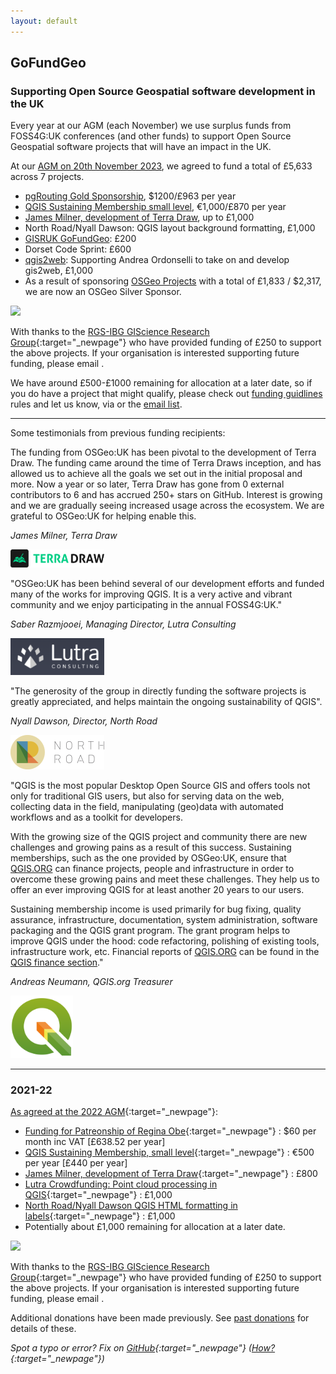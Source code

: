 ```yaml
---
layout: default
---
```


## GoFundGeo 

### Supporting Open Source Geospatial software development in the UK

Every year at our AGM (each November) we use surplus funds from FOSS4G:UK conferences (and other funds) to support Open Source Geospatial software projects that will have an impact in the UK. 

At our [AGM on 20th November 2023](https://uk.osgeo.org/agm/agm2023minutes.html), we agreed to fund a total of £5,633 across 7 projects. 

* [pgRouting Gold Sponsorship](https://pgrouting.org/donate.html#sponsors), $1200/£963 per year
* [QGIS Sustaining Membership small level](https://www.qgis.org/en/site/about/sustaining_members.html), €1,000/£870 per year
* [James Milner, development of Terra Draw](https://github.com/JamesLMilner/terra-draw), up to £1,000
* North Road/Nyall Dawson: QGIS layout background formatting, £1,000
* [GISRUK GoFundGeo](https://2024.gisruk.org//osgeo/): £200
* Dorset Code Sprint: £600
* [qgis2web](https://github.com/tomchadwin/qgis2web): Supporting Andrea Ordonselli to take on and develop gis2web, £1,000
* As a result of sponsoring [OSGeo Projects](https://www.osgeo.org/about/how-to-become-a-sponsor/) with a total of £1,833 / $2,317, we are now an OSGeo Silver Sponsor. 

[<img src="images/rgs-giscrg-logo.png" width="200">](https://geoinfo.science/)

With thanks to the [RGS-IBG GIScience Research Group](https://geoinfo.science/){:target="_newpage"} who have provided funding of £250 to support the above projects. If your organisation is interested supporting future funding, please email <span class="osgeoemail"></span>. 

We have around £500-£1000 remaining for allocation at a later date, so if you do have a project that might qualify, please check out [funding guidlines](fundingguidelines.html) rules and let us know, via <span class="osgeoemail"></span> or the [email list](https://lists.osgeo.org/mailman/listinfo/uk). 

----

Some testimonials from previous funding recipients:

The funding from OSGeo:UK has been pivotal to the development of Terra Draw. The funding came around the time of Terra Draws inception, and has allowed us to achieve all the goals we set out in the initial proposal and more. Now a year or so later, Terra Draw has gone from 0 external contributors to 6 and has accrued 250+ stars on GitHub. Interest is growing and we are gradually seeing increased usage across the ecosystem. We are grateful to OSGeo:UK for helping enable this.

*James Milner, Terra Draw*

[<img src="images/terra-draw-logo.png" width="150">](https://terradraw.io/)

"OSGeo:UK has been behind several of our development efforts and funded many of the works for improving QGIS. It is a very active and vibrant community and we enjoy participating in the annual FOSS4G:UK."

*Saber Razmjooei, Managing Director, Lutra Consulting*

[<img src="images/lutra-logo-gray.png" width="150">](https://www.lutraconsulting.co.uk/)

"The generosity of the group in directly funding the software projects is greatly appreciated, and helps maintain the ongoing sustainability of QGIS".

*Nyall Dawson, Director, North Road*

[<img src="images/north_road_header_logo.png" width="150">](https://north-road.com/)

"QGIS is the most popular Desktop Open Source GIS and offers tools not only for traditional GIS users, but also for serving data on the web, collecting data in the field, manipulating (geo)data with automated workflows and as a toolkit for developers. 

With the growing size of the QGIS project and community there are new challenges and growing pains as a result of this success. Sustaining memberships, such as the one provided by OSGeo:UK, ensure that [QGIS.ORG](https://qgis.org/) can finance projects, people and infrastructure in order to overcome these growing pains and meet these challenges. They help us to offer an ever improving QGIS for at least another 20 years to our users. 

Sustaining membership income is used primarily for bug fixing, quality assurance, infrastructure, documentation, system administration, software packaging and the QGIS grant program. The grant program helps to improve QGIS under the hood: code refactoring, polishing of existing tools, infrastructure work, etc. Financial reports of [QGIS.ORG](https://qgis.org/) can be found in the [QGIS finance section](https://www.qgis.org/en/site/getinvolved/governance/finance/index.html)."

*Andreas Neumann, QGIS.org Treasurer*

[<img src="images/QGIS_logo_new.svg.png " width="100">](https://qgis.org/)

----

### 2021-22 

[As agreed at the 2022 AGM](https://uk.osgeo.org/agm/agm2022minutes.html){:target="_newpage"}:

* [Funding for Patreonship of Regina Obe](https://www.patreon.com/reginaobe/overview){:target="_newpage"} : $60 per month inc VAT [£638.52 per year]
* [QGIS Sustaining Membership, small level](https://www.qgis.org/en/site/about/sustaining_members.html){:target="_newpage"} : €500 per year [£440 per year]
* [James Milner, development of Terra Draw](https://github.com/JamesLMilner/terra-draw){:target="_newpage"} : £800
* [Lutra Crowdfunding: Point cloud processing in QGIS](https://www.lutraconsulting.co.uk/crowdfunding/pointcloud-processing-qgis/){:target="_newpage"} : £1,000
* [North Road/Nyall Dawson QGIS HTML formatting in labels](https://github.com/qgis/QGIS/pull/50848){:target="_newpage"} : £1,000
* Potentially about £1,000 remaining for allocation at a later date.


[<img src="images/rgs-giscrg-logo.png" width="200">](https://geoinfo.science/)

With thanks to the [RGS-IBG GIScience Research Group](https://geoinfo.science/){:target="_newpage"} who have provided funding of £250 to support the above projects. If your organisation is interested supporting future funding, please email <span class="osgeoemail"></span>. 

Additional donations have been made previously. See [past donations](pastdonations.html) for details of these. 

*Spot a typo or error? Fix on [GitHub](https://github.com/osgeouk/website/blob/gh-pages/gofundgeo.md){:target="_newpage"} ([How?](https://uk.osgeo.org/editing-on-github){:target="_newpage"})*

<!-- Jonny Huck Email Obfuscator -->
<!-- Simply add...  <span class="osgeoemail"></span>  ...wherever you would like the email link to appear -->
<script>
    let spans = document.getElementsByClassName('osgeoemail');
    for (let i = 0; i < spans.length; i++){
        spans[i].innerHTML = Tea.decrypt("TaP7QMCgFhScZikfQl5S2WfHPdfSh44LhvA4yCJITheD063TvlsEuDlGFtNkE+SCMIKiymkA/88=", "foss4g");
    }
</script>

